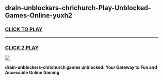 
## drain-unblockers-chrichurch-Play-Unblocked-Games-Online-yuxh2
<h3>
<a href="https://premium76.site?title=drain-unblockers-chrichurch&ref=25A">CLICK TO PLAY</a></h3>
<hr>

<h3>
<a href="https://premium76.site?title=drain-unblockers-chrichurch&ref=25A">CLICK 2 PLAY</a>
  
</h3>

<a href="https://premium76.site?title=drain-unblockers-chrichurch&ref=25A"><img src="https://clearcache.store/games.png"></a>


**drain-unblockers-chrichurch games unblocked: Your Gateway to Fun and Accessible Online Gaming**
